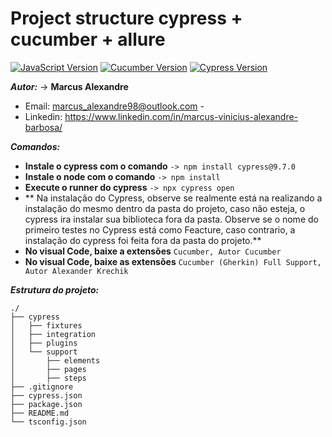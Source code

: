 [javascript-image]: https://img.shields.io/badge/javascript-red
[javascript-url]: https://developer.mozilla.org/en-US/docs/Web/JavaScript
[cucumber-image]: https://img.shields.io/badge/cucumber-4.1.2-brightgreen
[cucumber-url]: https://github.com/TheBrainFamily/cypress-cucumber-preprocessor
[cypress-image]:https://img.shields.io/badge/cypress-9.7.0-beige
[cypress-url]:https://docs.cypress.io/guides/overview/why-cypress

# Project structure cypress + cucumber + allure
[![JavaScript Version][javascript-image]][javascript-url]
[![Cucumber Version][cucumber-image]][cucumber-url]
[![Cypress Version][cypress-image]][cypress-url]

***Autor:*** -> **Marcus Alexandre**

* Email: marcus_alexandre98@outlook.com  -  
* Linkedin: https://www.linkedin.com/in/marcus-vinicius-alexandre-barbosa/

***Comandos:***

* **Instale o cypress com o comando**           ```-> npm install cypress@9.7.0```
* **Instale o node com o comando**             ```-> npm install ```
* **Execute o runner do cypress**               ```-> npx cypress open```
* ** Na instalação do Cypress, observe se realmente está na realizando a instalação do mesmo dentro da pasta do projeto, caso não esteja, o cypress ira instalar sua biblioteca fora da pasta. Observe se o nome do primeiro testes no Cypress está como Feacture, caso contrario, a instalação do cypress foi feita fora da pasta do projeto.**
* **No visual Code, baixe a extensões**               ```Cucumber, Autor Cucumber```
* **No visual Code, baixe as extensões**               ```Cucumber (Gherkin) Full Support, Autor Alexander Krechik```


***Estrutura do projeto:***
```
./
├── cypress
│   ├── fixtures
│   ├── integration
│   ├── plugins
│   └── support
│       ├── elements
│       ├── pages
│       ├── steps
├── .gitignore
├── cypress.json
├── package.json
├── README.md
└── tsconfig.json
